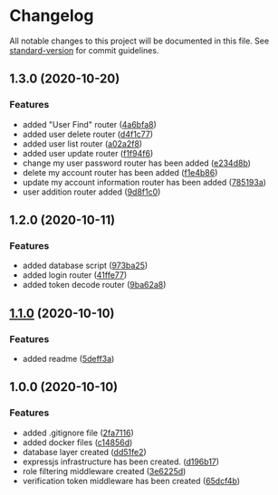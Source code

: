 # Changelog

All notable changes to this project will be documented in this file. See [standard-version](https://github.com/conventional-changelog/standard-version) for commit guidelines.

## 1.3.0 (2020-10-20)


### Features

* added "User Find" router ([4a6bfa8](https://github.com/ismetkizgin/cl-serve/commit/4a6bfa81b51f942ba3710030fd41a8bd959fdc6e))
* added user delete router ([d4f1c77](https://github.com/ismetkizgin/cl-serve/commit/d4f1c776a680e148b6d830d0bef8407b5c7fb09e))
* added user list router ([a02a2f8](https://github.com/ismetkizgin/cl-serve/commit/a02a2f865f251bdb709179d970f5b2de686b000f))
* added user update router ([f1f94f6](https://github.com/ismetkizgin/cl-serve/commit/f1f94f60b9d067f29938ce0e4ac2ef653f63a844))
* change my user password router has been added ([e234d8b](https://github.com/ismetkizgin/cl-serve/commit/e234d8bc6dc8dc5599d607eff6d8bfc314c07b9c))
* delete my account router has been added ([f1e4b86](https://github.com/ismetkizgin/cl-serve/commit/f1e4b86087609493bae7318ba1a96a5d90b47a4b))
* update my account information router has been added ([785193a](https://github.com/ismetkizgin/cl-serve/commit/785193a79a2d604e7bc1897486b4238223e0ea70))
* user addition router added ([9d8f1c0](https://github.com/ismetkizgin/cl-serve/commit/9d8f1c0d94595cae5abf1092782f8f598a8b0811))

## 1.2.0 (2020-10-11)


### Features

* added database script ([973ba25](https://github.com/ismetkizgin/cl-serve/commit/973ba2541e2c45525efda8dba3c3437382bc88bd))
* added login router ([41ffe77](https://github.com/ismetkizgin/cl-serve/commit/41ffe77c62e1a69029a5a0afcd0eb55475b9fd02))
* added token decode router ([9ba62a8](https://github.com/ismetkizgin/cl-serve/commit/9ba62a87b58c75897c5d208c683e1728a1d09a49))

## [1.1.0](https://github.com/ismetkizgin/cl-serve/compare/v1.0.0...v1.1.0) (2020-10-10)


### Features

* added readme ([5deff3a](https://github.com/ismetkizgin/cl-serve/commit/5deff3abedda678b619af1bfd3b742b79e4aa2b5))

## 1.0.0 (2020-10-10)


### Features

* added .gitignore file ([2fa7116](https://github.com/ismetkizgin/cl-serve/commit/2fa71168510d2b80139ef65ec5fa6e94639a0c19))
* added docker files ([c14856d](https://github.com/ismetkizgin/cl-serve/commit/c14856d26e05133bbd2f4a71063d8e988b7ba0ac))
* database layer created ([dd51fe2](https://github.com/ismetkizgin/cl-serve/commit/dd51fe2f63993fe160bdbde299f872ed28a92c66))
* expressjs infrastructure has been created. ([d196b17](https://github.com/ismetkizgin/cl-serve/commit/d196b17495142284d47d7a291774182376d145bf))
* role filtering middleware created ([3e6225d](https://github.com/ismetkizgin/cl-serve/commit/3e6225dd7cbd70342436c1040086a31a6c816d91))
* verification token middleware has been created ([65dcf4b](https://github.com/ismetkizgin/cl-serve/commit/65dcf4b0b96c596912672e9bba65beaef51c7c76))
